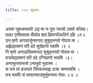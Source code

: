 ```yaml
---
title: ०९७ सूक्तम्

---
```

अस्मां जुषध्वमसवो ऽद्य मा नः पुरा जरसो ऽसवो वधिष्ठ।  
पाका गृणीमस्तव वीर्याय शतं हिमानधिपतिर्न एहि ॥१॥  
उन् मृणो अगादार्जुनमगात् सुश्रुद्भगवो गोपाय मा ।  
अह्नेद्यात्मानं परि ददे सूर्यप्राणो भवामि ।२ ॥  
नि मृणो अगादासितमगात् सुश्रुद्भगवो गोपाय मा ।  
रात्रयेद्यात्मानं परि ददे ऽग्निप्राणो भवामि ।३।  
अनाभूरस्यनाभो ऽनाभुवो भूयास्म ।  
स यत्र त्वं प्रजापते त्रिरेकस्याह्नः प्रजाः सम्पश्यसि ।  
तत्र मामपि सं पश्यानष्टपशुर्भुवनस्य गोपाः ॥ ४ ॥  